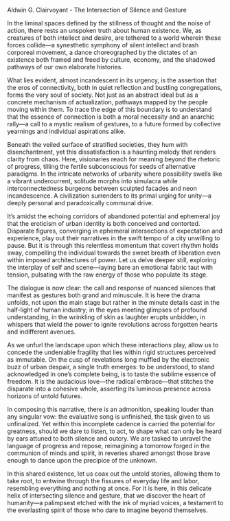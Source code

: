 Aldwin G. Clairvoyant - The Intersection of Silence and Gesture

In the liminal spaces defined by the stillness of thought and the noise of action, there rests an unspoken truth about human existence. We, as creatures of both intellect and desire, are tethered to a world wherein these forces collide—a synesthetic symphony of silent intellect and brash corporeal movement, a dance choreographed by the dictates of an existence both framed and freed by culture, economy, and the shadowed pathways of our own elaborate histories.

What lies evident, almost incandescent in its urgency, is the assertion that the eros of connectivity, both in quiet reflection and bustling congregations, forms the very soul of society. Not just as an abstract ideal but as a concrete mechanism of actualization, pathways mapped by the people moving within them. To trace the edge of this boundary is to understand that the essence of connection is both a moral necessity and an anarchic rally—a call to a mystic realism of gestures, to a future formed by collective yearnings and individual aspirations alike.

Beneath the veiled surface of stratified societies, they hum with disenchantment, yet this dissatisfaction is a haunting melody that renders clarity from chaos. Here, visionaries reach for meaning beyond the rhetoric of progress, tilling the fertile subconscious for seeds of alternative paradigms. In the intricate networks of urbanity where possibility swells like a vibrant undercurrent, solitude morphs into simulacra while interconnectedness burgeons between sculpted facades and neon incandescence. A civilization surrenders to its primal urging for unity—a deeply personal and paradoxically communal drive.

It’s amidst the echoing corridors of abandoned potential and ephemeral joy that the eroticism of urban identity is both conceived and contorted. Disparate figures, converging in ephemeral intersections of expectation and experience, play out their narratives in the swift tempo of a city unwilling to pause. But it is through this relentless momentum that covert rhythm holds sway, compelling the individual towards the sweet breath of liberation even within imposed architectures of power. Let us delve deeper still, exploring the interplay of self and scene—laying bare an emotional fabric taut with tension, pulsating with the raw energy of those who populate its stage.

The dialogue is now clear: the call and response of nuanced silences that manifest as gestures both grand and minuscule. It is here the drama unfolds, not upon the main stage but rather in the minute details cast in the half-light of human industry; in the eyes meeting glimpses of profound understanding, in the wrinkling of skin as laughter erupts unbidden, in whispers that wield the power to ignite revolutions across forgotten hearts and indifferent avenues.

As we unfurl the landscape upon which these interactions play, allow us to concede the undeniable fragility that lies within rigid structures perceived as immutable. On the cusp of revelations long muffled by the electronic buzz of urban despair, a single truth emerges: to be understood, to stand acknowledged in one’s complete being, is to taste the sublime essence of freedom. It is the audacious love—the radical embrace—that stitches the disparate into a cohesive whole, asserting its luminous presence across horizons of untold futures.

In composing this narrative, there is an admonition, speaking louder than any singular vow: the evaluative song is unfinished, the task given to us unfinalized. Yet within this incomplete cadence is carried the potential for greatness, should we dare to listen, to act, to shape what can only be heard by ears attuned to both silence and outcry. We are tasked to unravel the language of progress and repose, reimagining a tomorrow forged in the communion of minds and spirit, in reveries shared amongst those brave enough to dance upon the precipice of the unknown.

In this shared existence, let us coax out the untold stories, allowing them to take root, to entwine through the fissures of everyday life and labor, resembling everything and nothing at once. For it is here, in this delicate helix of intersecting silence and gesture, that we discover the heart of humanity—a palimpsest etched with the ink of myriad voices, a testament to the everlasting spirit of those who dare to imagine beyond themselves.